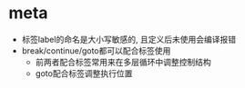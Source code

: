# meta
- 标签label的命名是大小写敏感的, 且定义后未使用会编译报错
- break/continue/goto都可以配合标签使用
    - 前两者配合标签常用来在多层循环中调整控制结构
    - goto配合标签调整执行位置